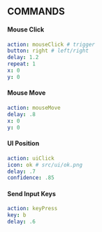## COMMANDS

#### Mouse Click
````yaml
action: mouseClick # trigger
button: right # left/right
delay: 1.2
repeat: 1
x: 0
y: 0
````

#### Mouse Move
````yaml
action: mouseMove
delay: .8
x: 0
y: 0
````

#### UI Position
````yaml
action: uiClick
icon: ok # src/ui/ok.png
delay: .7
confidence: .85
````

#### Send Input Keys
````yaml
action: keyPress
key: b
delay: .6
````